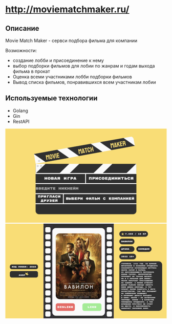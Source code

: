 # http://moviematchmaker.ru/

## Описание
Movie Match Maker - сервси подбора фильма для компании

Возможности:
- создание лобби и присоединение к нему
- выбор подборки фильмов для лобии по жанрам и годам выхода фильма в прокат
- Оценка всеми участниками лобби подборки фильмов
- Вывод списка фильмов, понравившихся всем участникам лобии

## Используемые технологии
- Golang
- Gin
- RestAPI

![Иллюстрация к проекту](https://github.com/stn1sv/movieMatchMaker/blob/main/i.png)
![Иллюстрация к проекту](https://github.com/stn1sv/movieMatchMaker/blob/main/j.png)
